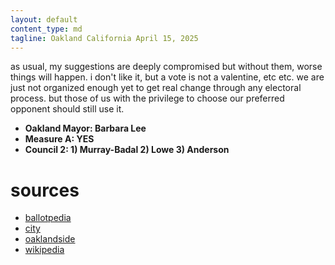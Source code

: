 ```yaml
---
layout: default
content_type: md
tagline: Oakland California April 15, 2025
---
```


as usual, my suggestions are deeply compromised but without them, worse things will happen. i don't like it, but a vote is not a valentine, etc etc. we are just not organized enough yet to get real change through any electoral process. but those of us with the privilege to choose our preferred opponent should still use it.

* **Oakland Mayor: Barbara Lee**
* **Measure A: YES**
* **Council 2: 1) Murray-Badal 2) Lowe 3) Anderson**

# sources
* [ballotpedia](https://ballotpedia.org/Mayoral_election_in_Oakland,_California_(2025))
* [city](https://www.oaklandca.gov/topics/april-15-2025-special-election-filing-schedule)
* [oaklandside](https://oaklandside.org/2025/01/09/oakland-mayor-special-election-info/)
* [wikipedia](https://en.wikipedia.org/wiki/2025_Oakland_mayoral_special_election)

